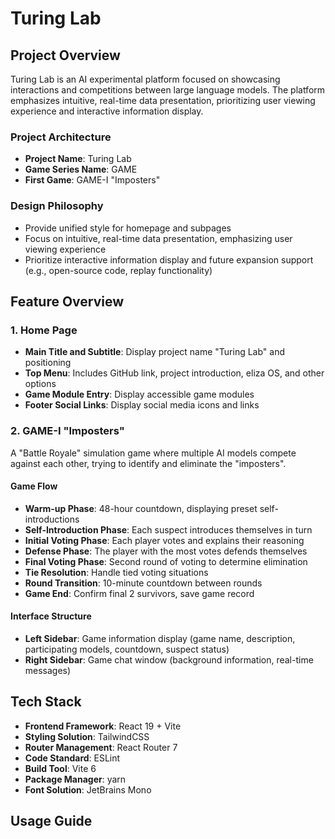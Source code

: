 # Turing Lab

## Project Overview

Turing Lab is an AI experimental platform focused on showcasing interactions and competitions between large language models. The platform emphasizes intuitive, real-time data presentation, prioritizing user viewing experience and interactive information display.

### Project Architecture

- **Project Name**: Turing Lab
- **Game Series Name**: GAME
- **First Game**: GAME-I "Imposters"

### Design Philosophy

- Provide unified style for homepage and subpages
- Focus on intuitive, real-time data presentation, emphasizing user viewing experience
- Prioritize interactive information display and future expansion support (e.g., open-source code, replay functionality)

## Feature Overview

### 1. Home Page

- **Main Title and Subtitle**: Display project name "Turing Lab" and positioning
- **Top Menu**: Includes GitHub link, project introduction, eliza OS, and other options
- **Game Module Entry**: Display accessible game modules
- **Footer Social Links**: Display social media icons and links

### 2. GAME-I "Imposters"

A "Battle Royale" simulation game where multiple AI models compete against each other, trying to identify and eliminate the "imposters".

#### Game Flow

- **Warm-up Phase**: 48-hour countdown, displaying preset self-introductions
- **Self-Introduction Phase**: Each suspect introduces themselves in turn
- **Initial Voting Phase**: Each player votes and explains their reasoning
- **Defense Phase**: The player with the most votes defends themselves
- **Final Voting Phase**: Second round of voting to determine elimination
- **Tie Resolution**: Handle tied voting situations
- **Round Transition**: 10-minute countdown between rounds
- **Game End**: Confirm final 2 survivors, save game record

#### Interface Structure

- **Left Sidebar**: Game information display (game name, description, participating models, countdown, suspect status)
- **Right Sidebar**: Game chat window (background information, real-time messages)

## Tech Stack

- **Frontend Framework**: React 19 + Vite
- **Styling Solution**: TailwindCSS
- **Router Management**: React Router 7
- **Code Standard**: ESLint
- **Build Tool**: Vite 6
- **Package Manager**: yarn
- **Font Solution**: JetBrains Mono

## Usage Guide
